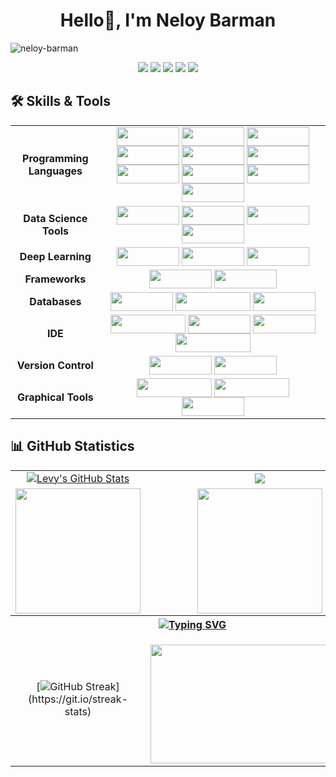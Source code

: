 <h1 align="center">Hello👋, I'm Neloy Barman</h1>
<!-- <h3 align="center">A passionate frontend developer from Bangladesh</h3> -->


<!-- !<img src="https://img.shields.io/badge/Keras-%23D00000.svg?style=for-the-badge&logo=Keras&logoColor=white" height="30" width="100"> -->
<!-- ![Keras](https://img.shields.io/badge/Keras-%23D00000.svg?style=for-the-badge&logo=Keras&logoColor=white) -->

<p align="left"> <img src="https://komarev.com/ghpvc/?username=neloy-barman&label=Profile%20views&color=0e75b6&style=flat" alt="neloy-barman" /> </p>

<!--<p align="left"> <a href="https://github.com/ryo-ma/github-profile-trophy"><img src="https://github-profile-trophy.vercel.app/?username=neloy-barman" alt="neloy-barman" /></a> </p>!-->

<div align="center">
    <a href="https://drive.google.com/file/d/1TK1o7eHxcKH4i5x6LUzs97v7U21iVXmL/view?usp=sharing"><img src="https://img.shields.io/badge/Resume-d62828?style=for-the-badge&logo=researchgate&logoColor=02c39a"></a>
    <a href="https://leetcode.com/neloycareer018/"><img src="https://img.shields.io/badge/LeetCode-000000?style=for-the-badge&logo=LeetCode&logoColor=#d16c06"></a>
    <a href="https://www.linkedin.com/in/neloy-barman"><img src="https://img.shields.io/badge/linkedin-%230077B5.svg?style=for-the-badge&logo=linkedin&logoColor=white"></a>
    <a href="https://neloy-barman.github.io/"><img src="https://img.shields.io/badge/Portfolio-%23000000.svg?style=for-the-badge&logo=firefox&logoColor=#FF7139"></a>
    <a href="https://www.kaggle.com/neloybarman018"><img src="https://img.shields.io/badge/Kaggle-035a7d?style=for-the-badge&logo=kaggle&logoColor=white"></a>
<!--     <a href="https://drive.google.com/file/d/1KCcm_IJnlZa1TUarPKhyXBoqWOT7x_xJ/view"><img src="https://img.shields.io/badge/Resume-d62828?style=for-the-badge&logo=researchgate&logoColor=02c39a"></a> -->
<!--     <a href="https://www.kaggle.com/neloybarman018"><img src="https://img.shields.io/badge/linkedin-%230077B5.svg?style=for-the-badge&logo=linkedin&logoColor=white"></a> -->
</div>



## 🛠️ Skills & Tools
<div align="center">
    <table>
        <tr>
            <td align="center"><strong>Programming Languages</strong></td>
            <td align="center">
                    <img align="center" src="https://img.shields.io/badge/python-3670A0?style=for-the-badge&logo=python&logoColor=ffdd54" height="30" width="100">
                    <img align="center" src="https://img.shields.io/badge/dart-%230175C2.svg?style=for-the-badge&logo=dart&logoColor=white" height="30" width="100">
                    <img align="center" src="https://img.shields.io/badge/javascript-%23323330.svg?style=for-the-badge&logo=javascript&logoColor=%23F7DF1E" height="30" width="100">
                    <img align="center" src="https://img.shields.io/badge/c-%2300599C.svg?style=for-the-badge&logo=c&logoColor=white" height="30" width="100">
                    <img align="center" src="https://img.shields.io/badge/html5-%23E34F26.svg?style=for-the-badge&logo=html5&logoColor=white" height="30" width="100">
                    <img align="center" src="https://img.shields.io/badge/css3-%231572B6.svg?style=for-the-badge&logo=css3&logoColor=white" height="30" width="100">
                    <img align="center" src="https://img.shields.io/badge/c%23-%23239120.svg?style=for-the-badge&logo=csharp&logoColor=white" height="30" width="100">
                    <img align="center" src="https://img.shields.io/badge/java-%23ED8B00.svg?style=for-the-badge&logo=openjdk&logoColor=white" height="30" width="100">
                    <img align="center" src="https://img.shields.io/badge/latex-%23008080.svg?style=for-the-badge&logo=latex&logoColor=white" height="30" width="100">
                    <img align="center" src="https://img.shields.io/badge/markdown-%23000000.svg?style=for-the-badge&logo=markdown&logoColor=white" height="30" width="100">
            </td>
        </tr>
        <tr>
            <td align="center"><strong>Data Science Tools</strong></td>
            <td align="center">
                    <img align="center" src="https://img.shields.io/badge/scikit--learn-%23F7931E.svg?style=for-the-badge&logo=scikit-learn&logoColor=white" height="30" width="100">
                    <img align="center" src="https://img.shields.io/badge/pandas-%23150458.svg?style=for-the-badge&logo=pandas&logoColor=white" height="30" width="100">
                    <img align="center" src="https://img.shields.io/badge/numpy-%23013243.svg?style=for-the-badge&logo=numpy&logoColor=white" height="30" width="100">
                    <img align="center" src="https://img.shields.io/badge/Matplotlib-%23ffffff.svg?style=for-the-badge&logo=Matplotlib&logoColor=black" height="30" width="100">
            </td>
        </tr>
        <tr>
            <td align="center"><strong>Deep Learning</strong></td>
            <td align="center">
                    <img align="center" src="https://img.shields.io/badge/PyTorch-%23EE4C2C.svg?style=for-the-badge&logo=PyTorch&logoColor=white" height="30" width="100">
                    <img align="center" src="https://img.shields.io/badge/Keras-%23D00000.svg?style=for-the-badge&logo=Keras&logoColor=white" height="30" width="100">
                    <img align="center" src="https://img.shields.io/badge/TensorFlow-%23FF6F00.svg?style=for-the-badge&logo=TensorFlow&logoColor=white" height="30" width="100">
            </td>
        </tr>
        <tr>
            <td align="center"><strong>Frameworks</strong></td>
            <td align="center">
                    <img align="center" src="https://img.shields.io/badge/Flutter-%2302569B.svg?style=for-the-badge&logo=Flutter&logoColor=white" height="30" width="100">
                    <img align="center" src="https://img.shields.io/badge/flask-%23000.svg?style=for-the-badge&logo=flask&logoColor=white" height="30" width="100">
            </td>
        </tr>
        <tr>
            <td align="center"><strong>Databases</strong></td>
            <td align="center">
                    <img align="center" src="https://img.shields.io/badge/Firebase-039BE5?style=for-the-badge&logo=Firebase&logoColor=white" height="30" width="100">
                    <img align="center" src="https://img.shields.io/badge/Microsoft%20SQL%20Server-CC2927?style=for-the-badge&logo=microsoft%20sql%20server&logoColor=white" height="30" width="120">
                    <img align="center" src="https://img.shields.io/badge/sqlite-%2307405e.svg?style=for-the-badge&logo=sqlite&logoColor=white" height="30" width="100">
            </td>
        </tr>
        <tr>
            <td align="center"><strong>IDE</strong></td>
            <td align="center">
                    <img align="center" src="https://img.shields.io/badge/Visual%20Studio%20Code-0078d7.svg?style=for-the-badge&logo=visual-studio-code&logoColor=white" height="30" width="120">
                    <img align="center" src="https://img.shields.io/badge/jupyter-%23FA0F00.svg?style=for-the-badge&logo=jupyter&logoColor=white" height="30" width="100">
                    <img align="center" src="https://img.shields.io/badge/pycharm-143?style=for-the-badge&logo=pycharm&logoColor=black&color=black&labelColor=green" height="30" width="100">
                    <img align="center" src="https://img.shields.io/badge/Android%20Studio-3DDC84.svg?style=for-the-badge&logo=android-studio&logoColor=white" height="30" width="120">
            </td>
        </tr>
        <tr>
            <td align="center"><strong>Version Control</strong></td>
            <td align="center">
                    <img align="center" src="https://img.shields.io/badge/git-%23F05033.svg?style=for-the-badge&logo=git&logoColor=white" height="30" width="100">
                    <img align="center" src="https://img.shields.io/badge/github-%23121011.svg?style=for-the-badge&logo=github&logoColor=white" height="30" width="100">
            </td>
        </tr>
        <tr>
            <td align="center"><strong>Graphical Tools</strong></td>
            <td align="center">
                    <img align="center" src="https://img.shields.io/badge/adobe%20photoshop-%2331A8FF.svg?style=for-the-badge&logo=adobe%20photoshop&logoColor=white" height="30" width="120">
                    <img align="center" src="https://img.shields.io/badge/adobe%20illustrator-%23FF9A00.svg?style=for-the-badge&logo=adobe%20illustrator&logoColor=white" height="30" width="120">
                    <img align="center" src="https://img.shields.io/badge/blender-%23F5792A.svg?style=for-the-badge&logo=blender&logoColor=white" height="30" width="100">
            </td>
        </tr>
    </table>
</div>







<!---
## Skills & Tools
<div align="center">
    <table>
        <tr>
            <th colspan="6"><strong>Programming Languages</strong></th>
        </tr>
        <tr>
            <td align="center"><img src="https://github.com/devicons/devicon/blob/v2.15.1/icons/python/python-original-wordmark.svg" height="80" width="80"></td>
            <td align="center"><img src="https://github.com/devicons/devicon/blob/v2.15.1/icons/dart/dart-original-wordmark.svg" height="80" width="80"></td>
            <td align="center"><img src="https://github.com/devicons/devicon/blob/v2.15.1/icons/javascript/javascript-original.svg" height="80" width="80"></td>
            <td align="center"><img src="https://github.com/devicons/devicon/blob/v2.15.1/icons/csharp/csharp-original.svg" height="80" width="80"></td>
            <td align="center"><img src="https://github.com/devicons/devicon/blob/v2.15.1/icons/java/java-original-wordmark.svg" height="80" width="80"></td>
            <td align="center"><img src="https://github.com/devicons/devicon/blob/v2.15.1/icons/c/c-original.svg" height="80" width="80"></td>
        </tr>
        <tr>
            <td align="center"><strong>Python</strong></td>
            <td align="center"><strong>Dart</strong></td>
            <td align="center"><strong>JavaScript</strong></td>
            <td align="center"><strong>C#</strong></td>
            <td align="center"><strong>Java</strong></td>
            <td align="center"><strong>C</strong></td>
        </tr>
    </table>
    <table>
        <tr>
            <th colspan="4"><strong>Data Science Tools</strong></th>
        </tr>
        <tr>
            <td align="center"><img src="https://github.com/Neloy-Barman/Neloy-Barman/assets/110896263/189fe83b-a9f0-4100-a1df-d064e3b648ee" height="80" width="80"></td>
            <td align="center"><img src="https://github.com/devicons/devicon/blob/master/icons/pandas/pandas-original-wordmark.svg" height="80" width="80"></td>
            <td align="center"><img src="https://github.com/devicons/devicon/blob/master/icons/numpy/numpy-original-wordmark.svg" height="80" width="80"></td>
            <td align="center"><img src="https://github.com/Neloy-Barman/Neloy-Barman/assets/110896263/b5379879-d034-49d6-a4a9-27c207bddb1c" height="80" width="80"></td>
        </tr>
        <tr>
            <td align="center"><strong>Scikit-Learn</strong></td>
            <td align="center"><strong>Pandas</strong></td>
        <td align="center"><strong>Numpy</strong></td>
            <td align="center"><strong>Matplotlib</strong></td>
        </tr>
    </table>
    <table>
        <tr>
            <th colspan="3"><strong>Deep Learning</strong></th>
        <tr>
            <td align="center"><img src="https://github.com/Neloy-Barman/Neloy-Barman/assets/110896263/eb234c7c-1427-4530-b867-22953971d262" height="80" width="80"></td>
            <td align="center"><img src="https://github.com/Neloy-Barman/Neloy-Barman/assets/110896263/ef7236f5-21e6-4b5f-8d95-8b6e67bb2754" height="100" width="100"></td>
            <td align="center"><img src="https://github.com/Neloy-Barman/Neloy-Barman/assets/110896263/c80f61e5-9fe3-4698-bec8-961532d3b772" height="80" width="80"></td>
            <td align="center"><img src="https://github.com/Neloy-Barman/Neloy-Barman/assets/110896263/c19ba764-54e0-4cc3-9914-818503161b14" height="120" width="120"></td>
        </tr>
        <tr>
            <td align="center"><strong>TensorFlow</strong></td>
            <td align="center"><strong>Keras</strong></td>
            <td align="center"><strong>TensorFlow Lite</strong></td>
            <td align="center"><strong>FastAI</strong></td>
        </tr>
    </table>
    <table>
        <tr>
            <th colspan="4"><strong>Framework Tools</strong></th>
        </tr>
        <tr>
            <td align="center"><img src="https://github.com/devicons/devicon/blob/v2.15.1/icons/flutter/flutter-original.svg" height="80" width="80"></td>
            <td align="center"><img src="https://github.com/devicons/devicon/blob/v2.15.1/icons/html5/html5-original-wordmark.svg" height="80" width="80"></td>
            <td align="center"><img src="https://github.com/devicons/devicon/blob/v2.15.1/icons/css3/css3-original-wordmark.svg" height="80" width="80"></td>
            <td align="center"><img src="https://github.com/devicons/devicon/blob/master/icons/dot-net/dot-net-original-wordmark.svg" height="80" width="80"></td>
        </tr>
        <tr>
            <td align="center"><strong>Flutter</strong></td>
            <td align="center"><strong>HTML</strong></td>
            <td align="center"><strong>CSS</strong></td>
            <td align="center"><strong>ASP .Net</strong></td>
        </tr>
    </table>
    <table>
    <table>
        <tr>
            <th colspan="6"><strong>IDE</strong></th>
        </tr>
        <tr>
            <td align="center"><img src="https://github.com/devicons/devicon/blob/v2.15.1/icons/vscode/vscode-original-wordmark.svg" height="80" width="80"></td>
            <td align="center"><img src="https://github.com/devicons/devicon/blob/v2.15.1/icons/jupyter/jupyter-original-wordmark.svg" height="80" width="80"></td>
            <td align="center"><img src="https://github.com/devicons/devicon/blob/v2.15.1/icons/pycharm/pycharm-original-wordmark.svg" height="80" width="80"></td>
            <td align="center"><img src="https://github.com/devicons/devicon/blob/v2.15.1/icons/androidstudio/androidstudio-original-wordmark.svg" height="80" width="80"></td>
            <td align="center"><img src="https://github.com/devicons/devicon/blob/v2.15.1/icons/matlab/matlab-original.svg" height="80" width="80"></td>
            <td align="center"><img src="https://github.com/devicons/devicon/blob/v2.15.1/icons/microsoftsqlserver/microsoftsqlserver-plain-wordmark.svg" height="80" width="80"></td>
        </tr>
        <tr>
            <td align="center"><strong>Visual Studio Code</strong></td>
            <td align="center"><strong>Jupyter Notebook</strong></td>
            <td align="center"><strong>PyCharm</strong></td>
            <td align="center"><strong>Android Studio</strong></td>
            <td align="center"><strong>MATLAB</strong></td>
            <td align="center"><strong>MS SQL Server</strong></td>
        </tr>
    </table>
    <table>
        <tr>
            <th colspan="3"><strong>Opensource Platforms</strong></th>
        </tr>
        <tr>
            <td align="center"><img src="https://github.com/Neloy-Barman/Neloy-Barman/assets/110896263/285af968-6191-4aee-a8e7-981c8d3d0ec9" height="80" width="80"></td>
            <td align="center"><img src="https://github.com/devicons/devicon/blob/v2.15.1/icons/git/git-original-wordmark.svg" height="80" width="80"></td>
            <td align="center"><img src="https://github.com/devicons/devicon/blob/v2.15.1/icons/github/github-original-wordmark.svg" height="80" width="80"></td>
        </tr>
          <tr>
            <td align="center">Google Colaboratory</td>
            <td align="center"><strong>Git</strong></td>
            <td align="center"><strong>GitHub</strong></td>
        </tr>
    </table>
     <table>
        <tr>
            <th colspan="3"><strong>Graphical Tooks</strong></th>
        </tr>
        <tr>
            <td><img src="https://github.com/devicons/devicon/blob/v2.15.1/icons/photoshop/photoshop-plain.svg" height="80" width="80"></td>
            <td><img src="https://github.com/devicons/devicon/blob/v2.15.1/icons/illustrator/illustrator-plain.svg" height="80" width="80"></td>
            <td><img src="https://github.com/devicons/devicon/blob/master/icons/blender/blender-original-wordmark.svg" height="80" width="80"></td>
        </tr>
           <tr>
            <td align="center"><strong>Adobe Photoshop</strong></td>
            <td align="center"><strong>Adobe Illustrator</strong></td>
            <td align="center"><strong>Blender</strong></td>
        </tr>
    </table>
</div> 
-->


## 📊 GitHub Statistics
<table align="center">
<tr align="center">
<td>
<a href="https://github.com/Neloy-Barman/Neloy-Barman">
    <img align="center" src="https://github-readme-stats.vercel.app/api?username=Neloy-Barman&show_icons=true&line_height=27&count_private=true&title_color=f48c06&text_color=c9cacc&icon_color=2bbc8a&bg_color=000000" alt="Levy's GitHub Stats" />
</td>
<td>
            <img align="center" src="https://github-readme-stats.vercel.app/api/top-langs/?username=Neloy-Barman&theme=highcontrast&layout=compact" />
  </a>
</td>
</tr>

<tr align="center">
<td>
            <img height="200em" src="https://github-profile-summary-cards.vercel.app/api/cards/most-commit-language?username=Neloy-Barman"/>
</td>
<td>
            <img height="200em" src="https://github-profile-summary-cards.vercel.app/api/cards/repos-per-language?username=Neloy-Barman"/>
</td>
</tr>

<tr align="center">
<tr align="center">
<!--         <th colspan="7"><a href="https://github.com/Neloy-Barman/readme-typing-svg"><img src="https://readme-typing-svg.herokuapp.com/?lines=Email%20me%20via%20cotechlevy@gmail.com;I%20am%20ready%20to%20work%20with%20you!;&font=Fira%20Code&center=true&width=440&height=45&color=FFFFFF&vCenter=true&size=22"></a></th> -->
    <th colspan="7"><a href="https://git.io/typing-svg"><img src="https://readme-typing-svg.herokuapp.com?font=Fira+Code&pause=1000&color=1BF711&center=true&vCenter=true&random=false&width=435&lines=I+am+ready+to+work+with+you.;Mail+me+via+neloycareer018%40gmail.com" alt="Typing SVG" /></a></th>
      </tr>
<td align="center">


[![GitHub Streak](https://github-readme-streak-stats.herokuapp.com/?user=Neloy-Barman&theme=highcontrast&layout=compa")](https://git.io/streak-stats)


</td>
<td align="center">
<p align="center">
</p>
            <img align="center" src="https://camo.githubusercontent.com/19db51af5f90f1b152bc0b9078f5fe97053955be5074f03f17019c70345bdcdb/68747470733a2f2f6d69726f2e6d656469756d2e636f6d2f6d61782f313336302f302a37513379765349765f7430696f4a2d5a2e676966" width="350" height="190" />
</td>
</tr>
</table>






